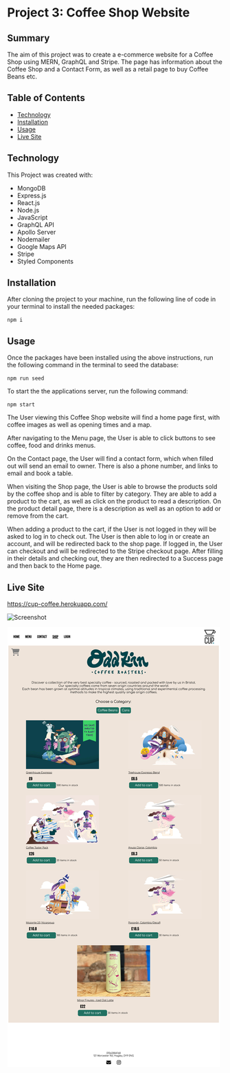 # Project 3: Coffee Shop Website

## Summary

The aim of this project was to create a e-commerce website for a Coffee Shop using MERN, GraphQL and Stripe. The page has information about the Coffee Shop and a Contact Form, as well as a retail page to buy Coffee Beans etc.

## Table of Contents

- [Technology](#technology)
- [Installation](#installation)
- [Usage](#usage)
- [Live Site](#live-site)

## Technology 

This Project was created with:

- MongoDB
- Express.js
- React.js
- Node.js
- JavaScript
- GraphQL API
- Apollo Server
- Nodemailer
- Google Maps API
- Stripe
- Styled Components

## Installation

After cloning the project to your machine, run the following line of code in your terminal to install the needed packages:

```
npm i
```

## Usage

Once the packages have been installed using the above instructions, run the following command in the terminal to seed the database:

```
npm run seed
```

To start the the applications server, run the following command: 

```
npm start
```

The User viewing this Coffee Shop website will find a home page first, with coffee images as well as opening times and a map. 

After navigating to the Menu page, the User is able to click buttons to see coffee, food and drinks menus. 

On the Contact page, the User will find a contact form, which when filled out will send an email to owner. There is also a phone number, and links to email and book a table. 

When visiting the Shop page, the User is able to browse the products sold by the coffee shop and is able to filter by category. They are able to add a product to the cart, as well as click on the product to read a description. On the product detail page, there is a description as well as an option to add or remove from the cart. 

When adding a product to the cart, if the User is not logged in they will be asked to log in to check out. The User is then able to log in or create an account, and will be redirected back to the shop page. If logged in, the User can checkout and will be redirected to the Stripe checkout page. After filling in their details and checking out, they are then redirected to a Success page and then back to the Home page. 

## Live Site

https://cup-coffee.herokuapp.com/

![Screenshot](client/src/assets/coffee-shop-home.png?raw=true "Screenshot")

![Screenshot](client/src/assets/coffee-shop.png?raw=true "Screenshot")
